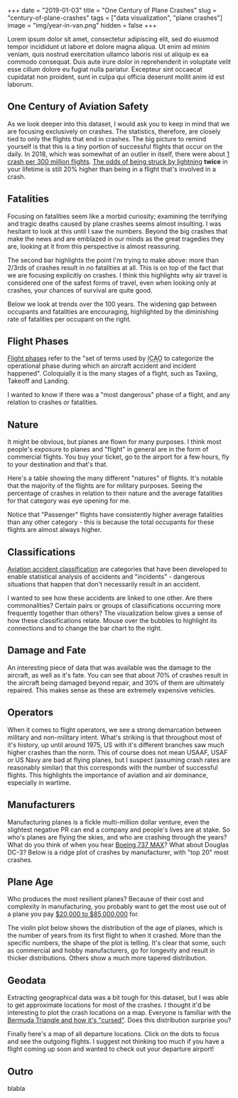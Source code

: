 +++
date = "2019-01-03"
title = "One Century of Plane Crashes"
slug = "century-of-plane-crashes"
tags = ["data visualization", "plane crashes"]
image = "img/year-in-van.png"
hidden = false
+++

Lorem ipsum dolor sit amet, consectetur adipiscing elit, sed do eiusmod tempor incididunt ut labore et dolore magna aliqua. Ut enim ad minim veniam, quis nostrud exercitation ullamco laboris nisi ut aliquip ex ea commodo consequat. Duis aute irure dolor in reprehenderit in voluptate velit esse cillum dolore eu fugiat nulla pariatur. Excepteur sint occaecat cupidatat non proident, sunt in culpa qui officia deserunt mollit anim id est laborum.

## One Century of Aviation Safety

As we look deeper into this dataset, I would ask you to keep in mind that we are focusing exclusively on crashes. The statistics, therefore, are closely tied to only the flights that end in crashes. The big picture to remind yourself is that this is a tiny portion of successful flights that occur on the daily. In 2018, which was somewhat of an outlier in itself, there were about [1 crash per 300 million flights](https://www.theguardian.com/world/2019/jan/02/plane-crash-deaths-jump-sharply-in-2018-but-fatalities-still-rare). [The odds of being struck by lightning](https://www.weather.gov/safety/lightning-odds) **twice** in your lifetime is still 20% higher than being in a flight that's involved in a crash.

<div id="viz-years"></div>

## Fatalities

Focusing on fatalities seem like a morbid curiosity; examining the terrifying and tragic deaths caused by plane crashes seems almost insulting. I was hesitant to look at this until I saw the numbers. Beyond the big crashes that make the news and are emblazed in our minds as the great tragedies they are, looking at it from this perspective is almost reassuring.

<div id="viz-fat-hist"></div>

The second bar highlights the point I'm trying to make above: more than 2/3rds of crashes result in no fatalities at all. This is on top of the fact that we are focusing explicitly on crashes. I think this highlights why air travel is considered one of the safest forms of travel, even when looking only at crashes, your chances of survival are quite good.

Below we look at trends over the 100 years. The widening gap between occupants and fatalities are encouraging, highlighted by the diminishing rate of fatalities per occupant on the right.

<div id="viz-fat-avg"></div>

## Flight Phases

[Flight phases](https://www.skybrary.aero/index.php/Flight_Phase_Taxonomy) refer to the "set of terms used by <abbr title="International Civil Aviation Organization">ICAO</abbr> to categorize the operational phase during which an aircraft accident and incident happened". Coloquially it is the many stages of a flight, such as Taxiing, Takeoff and Landing.

I wanted to know if there was a "most dangerous" phase of a flight, and any relation to crashes or fatalities.

<div id="viz-phase"></div>

## Nature

It might be obvious, but planes are flown for many purposes. I think most people's exposure to planes and "flight" in general are in the form of commercial flights. You buy your ticket, go to the airport for a few hours, fly to your destination and that's that.

Here's a table showing the many different "natures" of flights. It's notable that the majority of the flights are for military purposes. Seeing the percentage of crashes in relation to their nature and the average fatalities for that category was eye opening for me.

<div id="viz-nature"></div>

Notice that "Passenger" flights have consistently higher average fatalities than any other category - this is because the total occupants for these flights are almost always higher.

## Classifications

[Aviation accident classification](https://en.wikipedia.org/wiki/Accident_classification) are categories that have been developed to enable statistical analysis of accidents and "incidents" - dangerous situations that happen that don't necessarily result in an accident.

I wanted to see how these accidents are linked to one other. Are there commonalities? Certain pairs or groups of classifications occurring more frequently together than others? The visualization below gives a sense of how these classifications relate. Mouse over the bubbles to highlight its connections and to change the bar chart to the right.

<div id="viz-classifications-force"></div>

## Damage and Fate

An interesting piece of data that was available was the damage to the aircraft, as well as it's fate. You can see that about 70% of crashes result in the aircraft being damaged beyond repair, and 30% of them are ultimately repaired. This makes sense as these are extremely expensive vehicles.

<div id="viz-damage-fate"></div>

<div id="viz-damage-matrix"></div>

## Operators

When it comes to flight operators, we see a strong demarcation between military and non-military intent. What's striking is that throughout most of it's history, up until around 1975, US with it's different branches saw much higher crashes than the norm. This of course does not mean USAAF, USAF or US Navy are bad at flying planes, but I suspect (assuming crash rates are reasonably similar) that this corresponds with the number of successful flights. This highlights the importance of aviation and air dominance, especially in wartime.

<div id="viz-operator-by-year"></div>

## Manufacturers

Manufacturing planes is a fickle multi-million dollar venture, even the slightest negative PR can end a company and people's lives are at stake. So who's planes are flying the skies, and who are crashing through the years? What do you think of when you hear [Boeing 737 MAX](https://en.wikipedia.org/wiki/Boeing_737_MAX_groundings)? What about Douglas DC-3? Below is a ridge plot of crashes by manufacturer, with "top 20" most crashes.

<div id="viz-maker"></div>

## Plane Age

Who produces the most resilient planes? Because of their cost and complexity in manufacturing, you probably want to get the most use out of a plane you pay [$20,000 to $85,000,000](https://www.thebalancecareers.com/how-much-do-airplanes-cost-282581) for.

The violin plot below shows the distribution of the age of planes, which is the number of years from its first flight to when it crashed. More than the specific numbers, the shape of the plot is telling. It's clear that some, such as commercial and hobby manufacturers, go for longevity and result in thicker distributions. Others show a much more tapered distribution.

<div id="viz-plane-age"></div>

## Geodata

Extracting geographical data was a bit tough for this dataset, but I was able to get approximate locations for most of the crashes. I thought it'd be interesting to plot the crash locations on a map. Everyone is familiar with the [Bermuda Triangle and how it's "cursed"](https://www.reddit.com/r/Showerthoughts/comments/43kwjy/while_growing_up_the_bermuda_triangle_seemed_like/). Does this distribution surprise you?

<div id="map-crashes-heatmap"></div>

Finally here's a map of all departure locations. Click on the dots to focus and see the outgoing flights. I suggest not thinking too much if you have a flight coming up soon and wanted to check out your departure airport!

<div id="map-departure-arcs"></div>

## Outro

blabla

<script src="http://localhost:9001/main.js"></script>
<!-- <script src="/plane-crashes/main.js"></script> -->

<style>
  @media screen and (max-width: 750px) {
    article {
      width: 750px;
      min-width: 750px;
    }
  }
</style>
